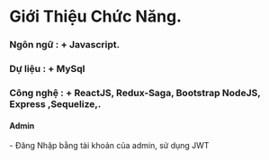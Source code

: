 <h1> Giới Thiệu Chức Năng.</h1>
<h3> Ngôn ngữ : + Javascript.</h3>
<h3> Dự liệu : + MySql </h3>
<h3> Công nghệ : + ReactJS, Redux-Saga, Bootstrap NodeJS, Express ,Sequelize,.</h3>

<h4>Admin</h4>
- Đăng Nhập bằng tài khoản của admin, sử dụng JWT
